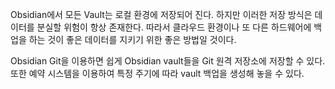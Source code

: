 Obsidian에서 모든 Vault는 로컬 환경에 저장되어 진다. 하지만 이러한 저장 방식은 데이터를 분실할 위험이 항상 존재한다. 따라서 클라우드 환경이나 또 다른 하드웨어에 백업을 하는 것이 좋은 데이터를 지키기 위한 좋은 방법일 것이다. 

Obsidian Git을 이용하면 쉽게 Obsidian vault들을 Git 원격 저장소에 저장할 수 있다. 또한 예약 시스템을 이용하여 특정 주기에 따라 vault 백업을 생성해 놓을 수 있다.

